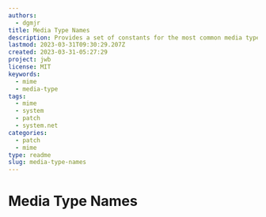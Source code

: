 ```yaml
---
authors:
  - dgmjr
title: Media Type Names
description: Provides a set of constants for the most common media types.  Fills in the gaps left by the System.Net.Mime.MediaTypeNames class.
lastmod: 2023-03-31T09:30:29.207Z
created: 2023-03-31-05:27:29
project: jwb
license: MIT
keywords:
  - mime
  - media-type
tags:
  - mime
  - system
  - patch
  - system.net
categories:
  - patch
  - mime
type: readme
slug: media-type-names
---
```


# Media Type Names
